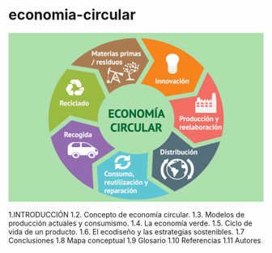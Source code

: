 # economia-circular

![economia](img/economiac1.jpg)

1.INTRODUCCIÓN
1.2. Concepto de economía circular.
1.3. Modelos de producción actuales y consumismo.
1.4. La economía verde.
1.5. Ciclo de vida de un producto.
1.6. El ecodiseño y las estrategias sostenibles.
1.7 Conclusiones
1.8 Mapa conceptual 
1.9 Glosario 
1.10 Referencias
1.11 Autores
